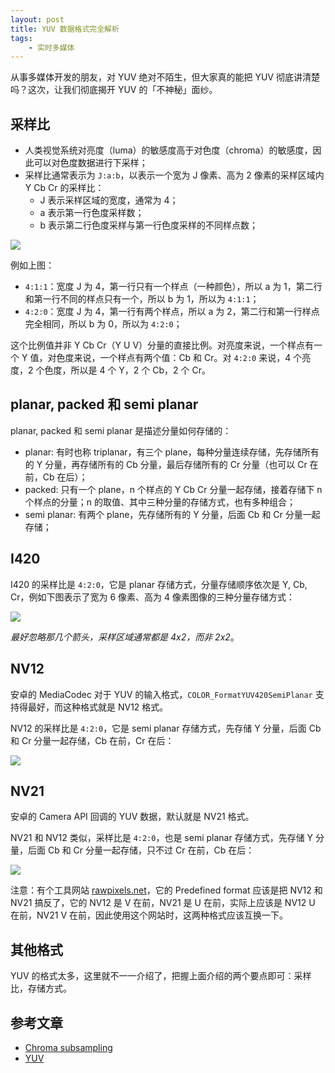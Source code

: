 ```yaml
---
layout: post
title: YUV 数据格式完全解析
tags:
    - 实时多媒体
---
```


从事多媒体开发的朋友，对 YUV 绝对不陌生，但大家真的能把 YUV 彻底讲清楚吗？这次，让我们彻底揭开 YUV 的「不神秘」面纱。

## 采样比

+ 人类视觉系统对亮度（luma）的敏感度高于对色度（chroma）的敏感度，因此可以对色度数据进行下采样；
+ 采样比通常表示为 `J:a:b`，以表示一个宽为 J 像素、高为 2 像素的采样区域内 Y Cb Cr 的采样比：
  - J 表示采样区域的宽度，通常为 4；
  - a 表示第一行色度采样数；
  - b 表示第二行色度采样与第一行色度采样的不同样点数；

![](https://imgs.piasy.com/2018-04-27-sampling_systems_and_ratios.png)

例如上图：

+ `4:1:1`：宽度 J 为 4，第一行只有一个样点（一种颜色），所以 a 为 1，第二行和第一行不同的样点只有一个，所以 b 为 1，所以为 `4:1:1`；
+ `4:2:0`：宽度 J 为 4，第一行有两个样点，所以 a 为 2，第二行和第一行样点完全相同，所以 b 为 0，所以为 `4:2:0`；

这个比例值并非 Y Cb Cr（Y U V）分量的直接比例。对亮度来说，一个样点有一个 Y 值，对色度来说，一个样点有两个值：Cb 和 Cr。对 `4:2:0` 来说，4 个亮度，2 个色度，所以是 4 个 Y，2 个 Cb，2 个 Cr。

## planar, packed 和 semi planar

planar, packed 和 semi planar 是描述分量如何存储的：

+ planar: 有时也称 triplanar，有三个 plane，每种分量连续存储，先存储所有的 Y 分量，再存储所有的 Cb 分量，最后存储所有的 Cr 分量（也可以 Cr 在前，Cb 在后）；
+ packed: 只有一个 plane，n 个样点的 Y Cb Cr 分量一起存储，接着存储下 n 个样点的分量；n 的取值、其中三种分量的存储方式，也有多种组合；
+ semi planar: 有两个 plane，先存储所有的 Y 分量，后面 Cb 和 Cr 分量一起存储；

## I420

I420 的采样比是 `4:2:0`，它是 planar 存储方式，分量存储顺序依次是 Y, Cb, Cr，例如下图表示了宽为 6 像素、高为 4 像素图像的三种分量存储方式：

![](https://imgs.piasy.com/2018-04-27-1600px-Yuv420.svg.png)

_最好忽略那几个箭头，采样区域通常都是 4x2，而非 2x2_。

## NV12

安卓的 MediaCodec 对于 YUV 的输入格式，`COLOR_FormatYUV420SemiPlanar` 支持得最好，而这种格式就是 NV12 格式。

NV12 的采样比是 `4:2:0`，它是 semi planar 存储方式，先存储 Y 分量，后面 Cb 和 Cr 分量一起存储，Cb 在前，Cr 在后：

![](https://imgs.piasy.com/2018-10-18-nv12format.jpg)

## NV21

安卓的 Camera API 回调的 YUV 数据，默认就是 NV21 格式。

NV21 和 NV12 类似，采样比是 `4:2:0`，也是 semi planar 存储方式，先存储 Y 分量，后面 Cb 和 Cr 分量一起存储，只不过 Cr 在前，Cb 在后：

![](https://imgs.piasy.com/2018-10-18-nv21format.png)

注意：有个工具网站 [rawpixels.net](http://rawpixels.net/)，它的 Predefined format 应该是把 NV12 和 NV21 搞反了，它的 NV12 是 V 在前，NV21 是 U 在前，实际上应该是 NV12 U 在前，NV21 V 在前，因此使用这个网站时，这两种格式应该互换一下。

## 其他格式

YUV 的格式太多，这里就不一一介绍了，把握上面介绍的两个要点即可：采样比，存储方式。

## 参考文章

+ [Chroma subsampling](https://en.wikipedia.org/wiki/Chroma_subsampling)
+ [YUV](https://wiki.videolan.org/YUV)
